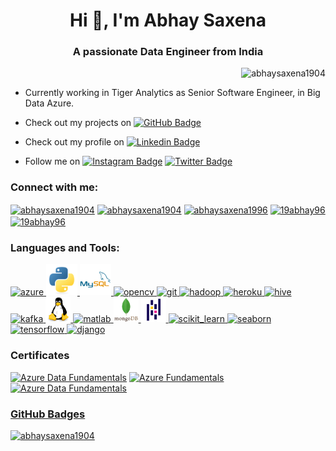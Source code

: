 <h1 align="center">Hi 👋, I'm Abhay Saxena</h1>
<h3 align="center">A passionate Data Engineer from India</h3>

<p align="right"> <img src="https://komarev.com/ghpvc/?username=abhaysaxena1904&label=Profile%20views&color=0e75b6&style=flat" alt="abhaysaxena1904" /> </p>

- Currently working in Tiger Analytics as Senior Software Engineer, in Big Data Azure. 

- Check out my projects on [![GitHub Badge](http://img.shields.io/badge/-@abhaysaxena1904-1ca0f1?style=social&logo=github&logoColor=black&link=https://github.com/abhaysaxena1904/)](https://github.com/abhaysaxena1904/) 
- Check out my profile on [![Linkedin Badge](https://img.shields.io/badge/-AbhaySaxena-blue?style=social&logo=Linkedin&logoColor=blue&link=https://www.linkedin.com/in/abhaysaxena1904)](https://www.linkedin.com/in/abhaysaxena1904/)
- Follow me on [![Instagram Badge](http://img.shields.io/badge/-@abhay1904-1ca0f1?style=social&logo=instagram&logoColor=red&link=https://www.instagram.com/abhay1904/)](https://www.instagram.com/abhay1904/)  [![Twitter Badge](http://img.shields.io/badge/-@abhay1904-1ca0f1?style=social&logo=twitter&logoColor=blue&link=https://twitter.com/19abhay96/)](https://twitter.com/19abhay96/) 

<h3 align="left">Connect with me:</h3>
<p align="left">
<a href="mailto:abhay.saxena@tigeranalytics.com" target="blank"><img align="center" src="https://img.shields.io/badge/--c14438?style=social&logo=Gmail&logoColor=red&link=mailto:19abhay96@gmail.com" alt="abhaysaxena1904" height="30" width="40" /></a>           
<a href="https://linkedin.com/in/abhaysaxena1904" target="blank"><img align="center" src="https://raw.githubusercontent.com/rahuldkjain/github-profile-readme-generator/master/src/images/icons/Social/linked-in-alt.svg" alt="abhaysaxena1904" height="30" width="40" /></a>
<a href="https://kaggle.com/abhaysaxena1996" target="blank"><img align="center" src="https://raw.githubusercontent.com/rahuldkjain/github-profile-readme-generator/master/src/images/icons/Social/kaggle.svg" alt="abhaysaxena1996" height="30" width="40" /></a>
<a href="https://www.hackerrank.com/19abhay96" target="blank"><img align="center" src="https://raw.githubusercontent.com/rahuldkjain/github-profile-readme-generator/master/src/images/icons/Social/hackerrank.svg" alt="19abhay96" height="30" width="40" /></a>
<a href="https://auth.geeksforgeeks.org/user/19abhay96" target="blank"><img align="center" src="https://raw.githubusercontent.com/rahuldkjain/github-profile-readme-generator/master/src/images/icons/Social/geeks-for-geeks.svg" alt="19abhay96" height="30" width="40" /></a>
</p>

<h3 align="left">Languages and Tools:</h3>
<p align="left"> <a href="https://azure.microsoft.com/en-in/" target="_blank" rel="noreferrer"> <img src="https://www.vectorlogo.zone/logos/microsoft_azure/microsoft_azure-icon.svg" alt="azure" width="50" height="50"/> </a> <a href="https://www.python.org" target="_blank" rel="noreferrer"> <img src="https://raw.githubusercontent.com/devicons/devicon/master/icons/python/python-original.svg" alt="python" width="50" height="50"/> </a> <a href="https://www.mysql.com/" target="_blank" rel="noreferrer"> <img src="https://raw.githubusercontent.com/devicons/devicon/master/icons/mysql/mysql-original-wordmark.svg" alt="mysql" width="50" height="50"/> </a>  <a href="https://opencv.org/" target="_blank" rel="noreferrer"> <img src="https://www.vectorlogo.zone/logos/opencv/opencv-icon.svg" alt="opencv" width="50" height="50"/> </a> <a href="https://git-scm.com/" target="_blank" rel="noreferrer"> <img src="https://www.vectorlogo.zone/logos/git-scm/git-scm-icon.svg" alt="git" width="40" height="40"/> </a> <a href="https://hadoop.apache.org/" target="_blank" rel="noreferrer"> <img src="https://www.vectorlogo.zone/logos/apache_hadoop/apache_hadoop-icon.svg" alt="hadoop" width="40" height="40"/> </a> <a href="https://heroku.com" target="_blank" rel="noreferrer"> <img src="https://www.vectorlogo.zone/logos/heroku/heroku-icon.svg" alt="heroku" width="40" height="40"/> </a> <a href="https://hive.apache.org/" target="_blank" rel="noreferrer"> <img src="https://www.vectorlogo.zone/logos/apache_hive/apache_hive-icon.svg" alt="hive" width="40" height="40"/> </a> <a href="https://kafka.apache.org/" target="_blank" rel="noreferrer"> <img src="https://www.vectorlogo.zone/logos/apache_kafka/apache_kafka-icon.svg" alt="kafka" width="40" height="40"/> </a> <a href="https://www.linux.org/" target="_blank" rel="noreferrer"> <img src="https://raw.githubusercontent.com/devicons/devicon/master/icons/linux/linux-original.svg" alt="linux" width="40" height="40"/> </a> <a href="https://www.mathworks.com/" target="_blank" rel="noreferrer"> <img src="https://upload.wikimedia.org/wikipedia/commons/2/21/Matlab_Logo.png" alt="matlab" width="40" height="40"/> </a> <a href="https://www.mongodb.com/" target="_blank" rel="noreferrer"> <img src="https://raw.githubusercontent.com/devicons/devicon/master/icons/mongodb/mongodb-original-wordmark.svg" alt="mongodb" width="40" height="40"/> </a>  <a href="https://pandas.pydata.org/" target="_blank" rel="noreferrer"> <img src="https://raw.githubusercontent.com/devicons/devicon/2ae2a900d2f041da66e950e4d48052658d850630/icons/pandas/pandas-original.svg" alt="pandas" width="40" height="40"/> </a>  <a href="https://scikit-learn.org/" target="_blank" rel="noreferrer"> <img src="https://upload.wikimedia.org/wikipedia/commons/0/05/Scikit_learn_logo_small.svg" alt="scikit_learn" width="40" height="40"/> </a> <a href="https://seaborn.pydata.org/" target="_blank" rel="noreferrer"> <img src="https://seaborn.pydata.org/_images/logo-mark-lightbg.svg" alt="seaborn" width="40" height="40"/> </a> <a href="https://www.tensorflow.org" target="_blank" rel="noreferrer"> <img src="https://www.vectorlogo.zone/logos/tensorflow/tensorflow-icon.svg" alt="tensorflow" width="40" height="40"/> </a> <a href="https://www.djangoproject.com/" target="_blank" rel="noreferrer"> <img src="https://cdn.worldvectorlogo.com/logos/django.svg" alt="django" width="40" height="40"/> </a> </p>

<!-- <p><img align="left" src="https://github-readme-stats.vercel.app/api/top-langs?username=abhaysaxena1904&show_icons=true&locale=en&layout=compact" alt="abhaysaxena1904" /></p>

<p>&nbsp;<img align="center" src="https://github-readme-stats.vercel.app/api?username=abhaysaxena1904&show_icons=true&locale=en" alt="abhaysaxena1904" /></p>

<p><img align="center" src="https://github-readme-streak-stats.herokuapp.com/?user=abhaysaxena1904&" alt="abhaysaxena1904" /></p>
 -->

<h3 align="left">Certificates</h3>
<p align="left"> <a href="https://www.credly.com/badges/ad68ff43-8728-4c24-b981-243d633b4971/public_url"><img src="https://learn.microsoft.com/en-us/media/learn/certification/badges/microsoft-certified-fundamentals-badge.svg" alt="Azure Data Fundamentals" width="100" height="100"/></a> <a href="https://www.credly.com/badges/45c6157c-2c2d-40e5-bc6b-3c28673ce1aa/public_url"><img src="https://learn.microsoft.com/en-us/media/learn/certification/badges/microsoft-certified-fundamentals-badge.svg" alt="Azure Fundamentals" width="100" height="100"/></a> <a href="https://www.credential.net/9cff8fa0-0812-4d67-b042-9de89ac940c3#gs.uijrp9"><img src="https://www.vectorlogo.zone/logos/opencv/opencv-icon.svg" alt="Azure Data Fundamentals" width="90" height="90"/> </p>


<h3 align="left">GitHub Badges</h3>
<p align="left"> <a href="https://github.com/ryo-ma/github-profile-trophy"><img src="https://github-profile-trophy.vercel.app/?username=abhaysaxena1904&theme=gruvbox" alt="abhaysaxena1904" /></a> </p>
